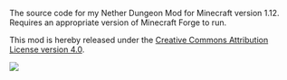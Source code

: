 The source code for my Nether Dungeon Mod for Minecraft version 1.12. Requires an appropriate version of Minecraft Forge to run.

This mod is hereby released under the [Creative Commons Attribution License version 4.0](https://creativecommons.org/licenses/by/4.0/).

![](https://i.creativecommons.org/l/by/4.0/88x31.png)
